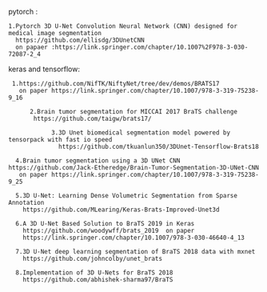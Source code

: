 pytorch :

    1.Pytorch 3D U-Net Convolution Neural Network (CNN) designed for medical image segmentation
      https://github.com/ellisdg/3DUnetCNN
      on papaer :https://link.springer.com/chapter/10.1007%2F978-3-030-72087-2_4
      
      
      
keras and tensorflow:

     1.https://github.com/NifTK/NiftyNet/tree/dev/demos/BRATS17 
       on paper https://link.springer.com/chapter/10.1007/978-3-319-75238-9_16
       
          2.Brain tumor segmentation for MICCAI 2017 BraTS challenge
           https://github.com/taigw/brats17/
           
                3.3D Unet biomedical segmentation model powered by tensorpack with fast io speed
                  https://github.com/tkuanlun350/3DUnet-Tensorflow-Brats18   
                  
      4.Brain tumor segmentation using a 3D UNet CNN https://github.com/Jack-Etheredge/Brain-Tumor-Segmentation-3D-UNet-CNN
       on paper https://link.springer.com/chapter/10.1007/978-3-319-75238-9_25 
       
      5.3D U-Net: Learning Dense Volumetric Segmentation from Sparse Annotation 
        https://github.com/MLearing/Keras-Brats-Improved-Unet3d
        
      6.A 3D U-Net Based Solution to BraTS 2019 in Keras
        https://github.com/woodywff/brats_2019  on paper
        https://link.springer.com/chapter/10.1007/978-3-030-46640-4_13
        
      7.3D U-Net deep learning segmentation of BraTS 2018 data with mxnet 
        https://github.com/johncolby/unet_brats 
        
      8.Implementation of 3D U-Nets for BraTS 2018 
        https://github.com/abhishek-sharma97/BraTS
              
      
      



